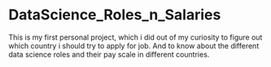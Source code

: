 # DataScience_Roles_n_Salaries
This is my first personal project, which i did out of my curiosity to figure out which country i should try to apply for job.
And to know about the different data science roles and their pay scale in different countries.
